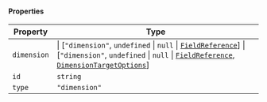 #### Properties

| Property                           | Type                                                                                                                                                                                                                           |
| ---------------------------------- | ------------------------------------------------------------------------------------------------------------------------------------------------------------------------------------------------------------------------------ |
| <a id="dimension"></a> `dimension` | \| \[`"dimension"`, `undefined` \| `null` \| [`FieldReference`](FieldReference.md)] \| \[`"dimension"`, `undefined` \| `null` \| [`FieldReference`](FieldReference.md), [`DimensionTargetOptions`](DimensionTargetOptions.md)] |
| <a id="id"></a> `id`               | `string`                                                                                                                                                                                                                       |
| <a id="type"></a> `type`           | `"dimension"`                                                                                                                                                                                                                  |
